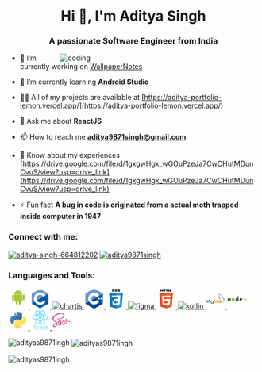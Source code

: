 <h1 align="center">Hi 👋, I'm Aditya Singh</h1>
<h3 align="center">A passionate Software Engineer from India</h3>
<img align="right" alt="coding" width="400" src="https://media.tenor.com/flflC6GFzO8AAAAd/sultan-alrefaei-programmer.gif">

- 🔭 I’m currently working on [WallpaperNotes](https://github.com/Adityasingh9871/WallpaperNotes)

- 🌱 I’m currently learning **Android Studio**

- 👨‍💻 All of my projects are available at [https://aditya-portfolio-lemon.vercel.app/](https://aditya-portfolio-lemon.vercel.app/)

- 💬 Ask me about **ReactJS**

- 📫 How to reach me **aditya9871singh@gmail.com**

- 📄 Know about my experiences [https://drive.google.com/file/d/1gxgwHgx_wGOuPzeJa7CwCHutMDunCvuS/view?usp=drive_link](https://drive.google.com/file/d/1gxgwHgx_wGOuPzeJa7CwCHutMDunCvuS/view?usp=drive_link)

- ⚡ Fun fact **A bug in code is originated from a actual moth trapped inside computer in 1947**

<h3 align="left">Connect with me:</h3>
<p align="left">
<a href="https://linkedin.com/in/aditya-singh-664812202" target="blank"><img align="center" src="https://raw.githubusercontent.com/rahuldkjain/github-profile-readme-generator/master/src/images/icons/Social/linked-in-alt.svg" alt="aditya-singh-664812202" height="30" width="40" /></a>
<a href="https://www.leetcode.com/aditya9871singh" target="blank"><img align="center" src="https://raw.githubusercontent.com/rahuldkjain/github-profile-readme-generator/master/src/images/icons/Social/leet-code.svg" alt="aditya9871singh" height="30" width="40" /></a>
</p>

<h3 align="left">Languages and Tools:</h3>
<p align="left"> <a href="https://developer.android.com" target="_blank" rel="noreferrer"> <img src="https://raw.githubusercontent.com/devicons/devicon/master/icons/android/android-original-wordmark.svg" alt="android" width="40" height="40"/> </a> <a href="https://www.cprogramming.com/" target="_blank" rel="noreferrer"> <img src="https://raw.githubusercontent.com/devicons/devicon/master/icons/c/c-original.svg" alt="c" width="40" height="40"/> </a> <a href="https://www.chartjs.org" target="_blank" rel="noreferrer"> <img src="https://www.chartjs.org/media/logo-title.svg" alt="chartjs" width="40" height="40"/> </a> <a href="https://www.w3schools.com/cpp/" target="_blank" rel="noreferrer"> <img src="https://raw.githubusercontent.com/devicons/devicon/master/icons/cplusplus/cplusplus-original.svg" alt="cplusplus" width="40" height="40"/> </a> <a href="https://www.w3schools.com/css/" target="_blank" rel="noreferrer"> <img src="https://raw.githubusercontent.com/devicons/devicon/master/icons/css3/css3-original-wordmark.svg" alt="css3" width="40" height="40"/> </a> <a href="https://www.figma.com/" target="_blank" rel="noreferrer"> <img src="https://www.vectorlogo.zone/logos/figma/figma-icon.svg" alt="figma" width="40" height="40"/> </a> <a href="https://www.w3.org/html/" target="_blank" rel="noreferrer"> <img src="https://raw.githubusercontent.com/devicons/devicon/master/icons/html5/html5-original-wordmark.svg" alt="html5" width="40" height="40"/> </a> <a href="https://kotlinlang.org" target="_blank" rel="noreferrer"> <img src="https://www.vectorlogo.zone/logos/kotlinlang/kotlinlang-icon.svg" alt="kotlin" width="40" height="40"/> </a> <a href="https://www.mysql.com/" target="_blank" rel="noreferrer"> <img src="https://raw.githubusercontent.com/devicons/devicon/master/icons/mysql/mysql-original-wordmark.svg" alt="mysql" width="40" height="40"/> </a> <a href="https://nodejs.org" target="_blank" rel="noreferrer"> <img src="https://raw.githubusercontent.com/devicons/devicon/master/icons/nodejs/nodejs-original-wordmark.svg" alt="nodejs" width="40" height="40"/> </a> <a href="https://www.python.org" target="_blank" rel="noreferrer"> <img src="https://raw.githubusercontent.com/devicons/devicon/master/icons/python/python-original.svg" alt="python" width="40" height="40"/> </a> <a href="https://reactjs.org/" target="_blank" rel="noreferrer"> <img src="https://raw.githubusercontent.com/devicons/devicon/master/icons/react/react-original-wordmark.svg" alt="react" width="40" height="40"/> </a> <a href="https://sass-lang.com" target="_blank" rel="noreferrer"> <img src="https://raw.githubusercontent.com/devicons/devicon/master/icons/sass/sass-original.svg" alt="sass" width="40" height="40"/> </a> </p>

<p><img align="left" src="https://github-readme-stats.vercel.app/api/top-langs?username=adityas9871ingh&show_icons=true&locale=en&layout=compact" alt="adityas9871ingh" /></p>

<p>&nbsp;<img align="center" src="https://github-readme-stats.vercel.app/api?username=adityas9871ingh&show_icons=true&locale=en" alt="adityas9871ingh" /></p>

<p><img align="center" src="https://github-readme-streak-stats.herokuapp.com/?user=adityas9871ingh&" alt="adityas9871ingh" /></p>
